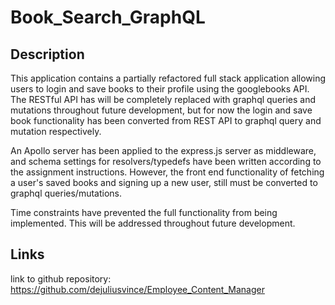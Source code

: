 # Book_Search_GraphQL

## Description 
This application contains a partially refactored full stack application allowing users to login and save books to their profile using the googlebooks API. The RESTful API has will be completely replaced with graphql queries and mutations throughout future development, but for now the login and save book functionality has been converted from REST API to graphql query and mutation respectively. 

An Apollo server has been applied to the express.js server as middleware, and schema settings for resolvers/typedefs have been written according to the assignment instructions. However, the front end functionality of fetching a user's saved books and signing up a new user, still must be converted to graphql queries/mutations.

Time constraints have prevented the full functionality from being implemented. This will be addressed throughout future development.

## Links 
link to github repository: https://github.com/dejuliusvince/Employee_Content_Manager
